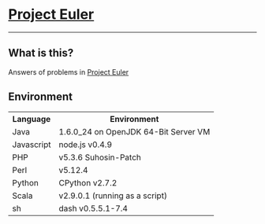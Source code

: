 # [Project Euler](http://projecteuler.net)

---
## What is this?
Answers of problems in [Project Euler](http://projecteuler.net)

## Environment
<table>
  <tr>
    <th>Language</th>
    <th>Environment</th>
  </tr>
  <tr>
    <td>Java</td>
    <td>1.6.0_24 on OpenJDK 64-Bit Server VM</td>
  </tr>
  <tr>
    <td>Javascript</td>
    <td>node.js v0.4.9</td>
  </tr>
  <tr>
    <td>PHP</td>
    <td>v5.3.6 Suhosin-Patch</td>
  </tr>
  <tr>
    <td>Perl</td>
    <td>v5.12.4</td>
  </tr>
  <tr>
    <td>Python</td>
    <td>CPython v2.7.2</td>
  </tr>
  <tr>
    <td>Scala</td>
    <td>v2.9.0.1 (running as a script)</td>
  </tr>
  <tr>
    <td>sh</td>
    <td>dash v0.5.5.1-7.4</td>
  </tr>
</table>

